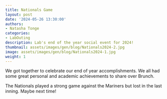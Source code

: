 ```yaml
---
title: Nationals Game
layout: post
date: '2024-05-26 13:30:00'
authors:
- Natasha Tonge
categories:
- LabOuting
description: Lab's end of the year social event for 2024!
thumbnail: assets/images/gen/blog/Nationals2024-2.jpg
image: assets/images/gen/blog/Nationals2024-1.jpg
weight: 1
---
```


We got together to celebrate our end of year accomplishments. We all had some great personal and academic achievements to share over Brunch.

The Nationals played a strong game against the Mariners but lost in the last inning. Maybe next time!
